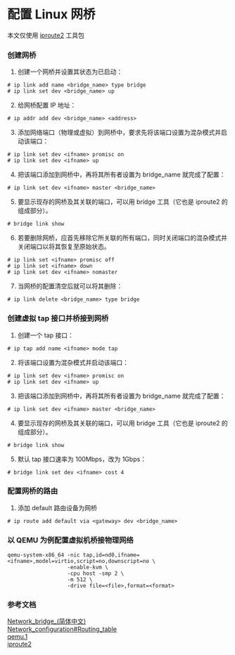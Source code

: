 # 配置 Linux 网桥
本文仅使用 [iproute2](http://www.policyrouting.org/iproute2.doc.html) 工具包
### 创建网桥
1. 创建一个网桥并设置其状态为已启动：
```
# ip link add name <bridge_name> type bridge
# ip link set dev <bridge_name> up
```
2. 给网桥配置 IP 地址：
```
# ip addr add dev <bridge_name> <address>
```
3. 添加网络端口（物理或虚拟）到网桥中，要求先将该端口设置为混杂模式并启动该端口：
```
# ip link set dev <ifname> promisc on
# ip link set dev <ifname> up
```
4. 把该端口添加到网桥中，再将其所有者设置为 bridge_name 就完成了配置：
```
# ip link set dev <ifname> master <bridge_name>
```
5. 要显示现存的网桥及其关联的端口，可以用 bridge 工具（它也是 iproute2 的组成部分）。
```
# bridge link show
```
6. 若要删除网桥，应首先移除它所关联的所有端口，同时关闭端口的混杂模式并关闭端口以将其恢复至原始状态。
```
# ip link set <ifname> promisc off
# ip link set <ifname> down
# ip link set dev <ifname> nomaster
```
7. 当网桥的配置清空后就可以将其删除：
```
# ip link delete <bridge_name> type bridge
```
### 创建虚拟 tap 接口并桥接到网桥
1. 创建一个 tap 接口：
```
# ip tap add name <ifname> mode tap
```
2. 将该端口设置为混杂模式并启动该端口：
```
# ip link set dev <ifname> promisc on
# ip link set dev <ifname> up
```
3. 把该端口添加到网桥中，再将其所有者设置为 bridge_name 就完成了配置：
```
# ip link set dev <ifname> master <bridge_name>
```
4. 要显示现存的网桥及其关联的端口，可以用 bridge 工具（它也是 iproute2 的组成部分）。
```
# bridge link show
```
5. 默认 tap 接口速率为 100Mbps，改为 1Gbps：
```
# bridge link set dev <ifname> cost 4
```
### 配置网桥的路由
1. 添加 default 路由设备为网桥
```
# ip route add default via <gateway> dev <bridge_name>
```
### 以 QEMU 为例配置虚拟机桥接物理网络
```
qemu-system-x86_64 -nic tap,id=nd0,ifname=<ifname>,model=virtio,script=no,downscript=no \
                   -enable-kvm \
                   -cpu host -smp 2 \
                   -m 512 \
                   -drive file=<file>,format=<format>
```

### 参考文档
[Network_bridge_(简体中文)](https://wiki.archlinux.org/title/Network_bridge_(%E7%AE%80%E4%BD%93%E4%B8%AD%E6%96%87))  
[Network_configuration#Routing_table](https://wiki.archlinux.org/title/Network_configuration#Routing_table)  
[qemu.1](https://man.archlinux.org/man/qemu.1)  
[iproute2](http://www.policyrouting.org/iproute2.doc.html)
